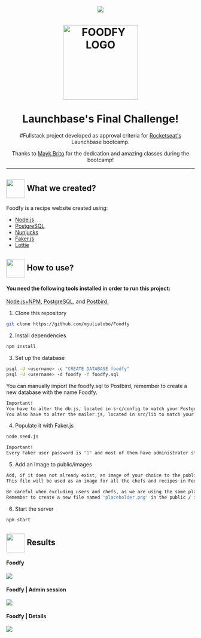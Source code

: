 
<h1 align="center">
<img src="https://github.com/mjulialobo/Foodfy/blob/master/public/assets/logo.png"/>
  <br>
  <br>
  <img src="https://github.com/luskafaria/foodfy/blob/master/public/assets/chef.png" alt="FOODFY LOGO" width="200">

<br>  
<br>
Launchbase's Final Challenge!
</h1>

<p align="center">#Fullstack project developed as approval criteria for <a href="https://rocketseat.com.br/">Rocketseat's </a> Launchbase bootcamp. </p>
<p align="center">Thanks to  <a href='https://github.com/maykbrito/'>Mayk Brito</a> for the dedication and amazing classes during the bootcamp!</p>

<hr />

<h2> <img src= "https://img.icons8.com/plasticine/2x/rocket.png" width="50px" height="50px" align="center"/> What we created? </h2>



<p> Foodfy is a recipe website created using:

- [Node.js](https://nodejs.org/en/) 
- [PostgreSQL](https://www.postgresql.org/)
- [Nunjucks](https://mozilla.github.io/nunjucks/)
- [Faker.js](https://github.com/marak/Faker.js/)
- [Lottie](https://github.com/airbnb/lottie-web)
  
<h2> <img src="https://i.dlpng.com/static/png/6577858_preview.png" width="50px" align="center"/> How to use? </h2>
   

 <h4> You need the following tools installed in order to run this project:</h4>
 <p> <a href="https://nodejs.org/en/"> Node.js+NPM</a>, <a href="https://www.postgresql.org/download/"> PostgreSQL</a>, and  <a href="https://www.electronjs.org/apps/postbird"> Postbird.</a> </p>


1. Clone this repository

  ```bash
  git clone https://github.com/mjulialobo/Foodfy
  ```


2. Install dependencies

 ```bash
 npm install
  ```


3. Set up the database

  ```bash
  psql -U <username> -c "CREATE DATABASE foodfy"
  psql -U <username> -d foodfy -f foodfy.sql
  ```

  You can manually import the foodfy.sql to Postbird, remember to create a new database with the name Foodfy.

  ```bash
  Important!
  You have to alter the db.js, located in src/config to match your PostgreSQL settings.    
  You also have to alter the mailer.js, located in src/lib to match your Mailtrap settings.  
  ```

4. Populate it with Faker.js
  ```bash
  node seed.js
  ```
  ```bash
  Important!
  Every Faker user password is "1" and most of them have administrator status.   
  ```

5. Add an Image to public/images
  ```bash
  Add, if it does not already exist, an image of your choice to the public / images folder and use the name 'placeholder.png'. 
  This file will be used as an image for all the chefs and recipes in Foodfy;
 ```
   ```bash
  Be careful when excluding users and chefs, as we are using the same placeholder for avatars and recipe images.
  Remember to create a new file named 'placeholder.png' in the public / images folder whenever you delete a chef or recipe.
   ```
6. Start the server

  ```bash
  npm start
  ```
   
   
   <h2> <img src="https://img.icons8.com/ios-filled/50/000000/project.png" width="50px" align="center"/> Results </h2>
   
   <h4>Foodfy</h4>
   <img src="https://user-images.githubusercontent.com/65983895/92423794-b12aa700-f158-11ea-9046-930fb3507371.gif">
   
   <h4>Foodfy | Admin session</h4>
   <img src="https://user-images.githubusercontent.com/65983895/92423579-fb5f5880-f157-11ea-8f91-3069a005b037.gif">
   
   <h4>Foodfy | Details </h4>
    <img src="https://user-images.githubusercontent.com/65983895/92423583-fef2df80-f157-11ea-85f8-81d3e1253d29.gif">
 
